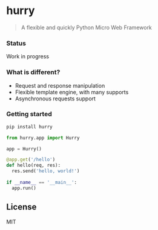 # hurry
> A flexible and quickly Python Micro Web Framework

### Status
Work in progress

### What is different?
- Request and response manipulation
- Flexible template engine, with many supports
- Asynchronous requests support 

### Getting started

```sh
pip install hurry
```

```python
from hurry.app import Hurry

app = Hurry()

@app.get('/hello')
def hello(req, res):
  res.send('hello, world!')
  
if __name__ == '__main__':
  app.run()
```

## License
MIT
